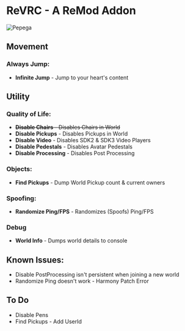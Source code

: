 # ReVRC - A ReMod Addon
![Pepega](https://raw.githubusercontent.com/imxLucid/ReVRC/main/pepega.png)
## Movement

### Always Jump:
- **Infinite Jump** - Jump to your heart's content

## Utility

### Quality of Life:
- ~~**Disable Chairs** - Disables Chairs in World~~
- **Disable Pickups** - Disables Pickups in World
- **Disable Video** - Disables SDK2 & SDK3 Video Players
- **Disable Pedestals** - Disables Avatar Pedestals
- **Disable Processing** - Disables Post Processing


### Objects:
- **Find Pickups** - Dump World Pickup count & current owners

### Spoofing:
- **Randomize Ping/FPS** - Randomizes (Spoofs) Ping/FPS

### Debug
- **World Info** - Dumps world details to console

## Known Issues:

- Disable PostProcessing isn't persistent when joining a new world
- Randomize Ping doesn't work - Harmony Patch Error

## To Do
- Disable Pens
- Find Pickups - Add UserId
